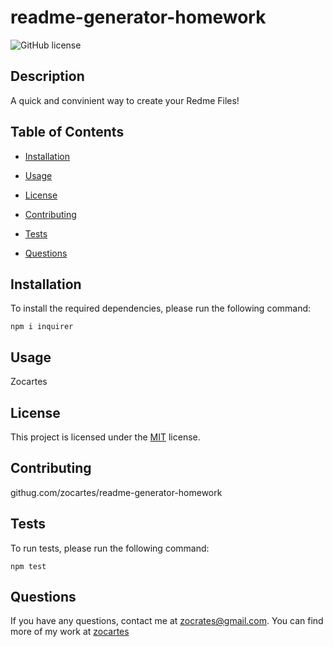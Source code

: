 
# readme-generator-homework 

![GitHub license](https://img.shields.io/badge/License-MIT-green)

## Description

A quick and convinient way to create your Redme Files!

## Table of Contents

* [Installation](#Installation)

* [Usage](#Usage)  

* [License](#License)

* [Contributing](#Contributing)

* [Tests](#Tests)

* [Questions](#Questions)

## Installation

To install the required dependencies, please run the following command:

```
npm i inquirer 
```

## Usage

Zocartes 

## License 

This project is licensed under the [MIT](https://spdx.org/licenses/MIT.html) license.

## Contributing

githug.com/zocartes/readme-generator-homework

## Tests

To run tests, please run the following command:

```
npm test
```

## Questions

If you have any questions, contact me at zocrates@gmail.com. You can find more of my work at [zocartes](https://github.com/zocartes)
